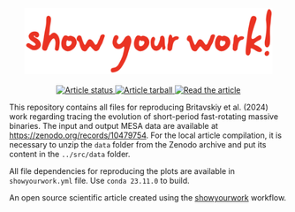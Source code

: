 <p align="center">
<a href="https://github.com/showyourwork/showyourwork">
<img width = "450" src="https://raw.githubusercontent.com/showyourwork/.github/main/images/showyourwork.png" alt="showyourwork"/>
</a>
<br>
<br>
<a href="https://github.com/NikolayBritavskiyAstro/fast_rotating_binaries/actions/workflows/build.yml">
<img src="https://github.com/NikolayBritavskiyAstro/fast_rotating_binaries/actions/workflows/build.yml/badge.svg?branch=main" alt="Article status"/>
</a>
<a href="https://github.com/NikolayBritavskiyAstro/fast_rotating_binaries/raw/main-pdf/arxiv.tar.gz">
<img src="https://img.shields.io/badge/article-tarball-blue.svg?style=flat" alt="Article tarball"/>
</a>
<a href="https://github.com/NikolayBritavskiyAstro/fast_rotating_binaries/raw/main-pdf/ms.pdf">
<img src="https://img.shields.io/badge/article-pdf-blue.svg?style=flat" alt="Read the article"/>
</a>
</p>


This repository contains all files for reproducing Britavskiy et al. (2024) work regarding tracing the evolution of short-period fast-rotating massive binaries.
The input and output MESA data are available at https://zenodo.org/records/10479754. For the local article compilation, it is necessary to unzip the `data` folder from the Zenodo archive and put its content in the `../src/data` folder.

All file dependencies for reproducing the plots are available in `showyourwork.yml` file.
Use `conda 23.11.0` to build.

An open source scientific article created using the [showyourwork](https://github.com/showyourwork/showyourwork) workflow.
